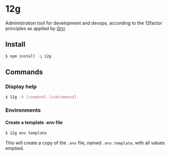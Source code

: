 # 12g
Administration tool for development and devops, according to the 12factor principles as applied by [Grrr](https://github.com/grrr-amsterdam)


## Install
```bash
$ npm install -g 12g
```


## Commands

### Display help
```bash
$ 12g -h [command] [subcommand]
```

### Environments
#### Create a template .env file
```bash
$ 12g env template
```
This will create a copy of the `.env` file, named `.env.template`, with all values emptied.
